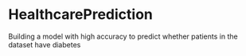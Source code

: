# HealthcarePrediction
 Building a model with high accuracy to predict whether patients in the dataset have diabetes
